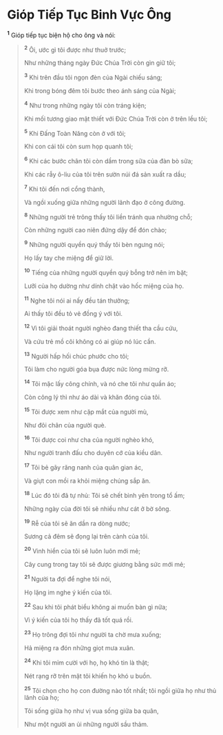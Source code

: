 # Gióp Tiếp Tục Binh Vực Ông

<sup><b>1</b></sup> Gióp tiếp tục biện hộ cho ông và nói:

> <sup><b>2</b></sup> Ôi, ước gì tôi được như thuở trước;
>
> Như những tháng ngày Đức Chúa Trời còn gìn giữ tôi;
>
> <sup><b>3</b></sup> Khi trên đầu tôi ngọn đèn của Ngài chiếu sáng;
>
> Khi trong bóng đêm tôi bước theo ánh sáng của Ngài;
>
> <sup><b>4</b></sup> Như trong những ngày tôi còn tráng kiện;
>
> Khi mối tương giao mật thiết với Đức Chúa Trời còn ở trên lều tôi;
>
> <sup><b>5</b></sup> Khi Đấng Toàn Năng còn ở với tôi;
>
> Khi con cái tôi còn sum họp quanh tôi;
>
> <sup><b>6</b></sup> Khi các bước chân tôi còn dầm trong sữa của đàn bò sữa;
>
> Khi các rẫy ô-liu của tôi trên sườn núi đá sản xuất ra dầu;
>
> <sup><b>7</b></sup> Khi tôi đến nơi cổng thành,
>
> Và ngồi xuống giữa những người lãnh đạo ở công đường.
>
> <sup><b>8</b></sup> Những người trẻ trông thấy tôi liền tránh qua nhường chỗ;
>
> Còn những người cao niên đứng dậy để đón chào;
>
> <sup><b>9</b></sup> Những người quyền quý thấy tôi bèn ngưng nói;
>
> Họ lấy tay che miệng để giữ lời.
>
> <sup><b>10</b></sup> Tiếng của những người quyền quý bỗng trở nên im bặt;
>
> Lưỡi của họ dường như dính chặt vào hốc miệng của họ.
>
> <sup><b>11</b></sup> Nghe tôi nói ai nấy đều tán thưởng;
>
> Ai thấy tôi đều tỏ vẻ đồng ý với tôi.
>
> <sup><b>12</b></sup> Vì tôi giải thoát người nghèo đang thiết tha cầu cứu,
>
> Và cứu trẻ mồ côi không có ai giúp nó lúc cần.
>
> <sup><b>13</b></sup> Người hấp hối chúc phước cho tôi;
>
> Tôi làm cho người góa bụa được nức lòng mừng rỡ.
>
> <sup><b>14</b></sup> Tôi mặc lấy công chính, và nó che tôi như quần áo;
>
> Còn công lý thì như áo dài và khăn đóng của tôi.
>
> <sup><b>15</b></sup> Tôi được xem như cặp mắt của người mù,
>
> Như đôi chân của người què.
>
> <sup><b>16</b></sup> Tôi được coi như cha của người nghèo khó,
>
> Như người tranh đấu cho duyên cớ của kiều dân.
>
> <sup><b>17</b></sup> Tôi bẻ gãy răng nanh của quân gian ác,
>
> Và giựt con mồi ra khỏi miệng chúng sắp ăn.
>
> <sup><b>18</b></sup> Lúc đó tôi đã tự nhủ: Tôi sẽ chết bình yên trong tổ ấm;
>
> Những ngày của đời tôi sẽ nhiều như cát ở bờ sông.
>
> <sup><b>19</b></sup> Rễ của tôi sẽ ăn dần ra dòng nước;
>
> Sương cả đêm sẽ đọng lại trên cành của tôi.
>
> <sup><b>20</b></sup> Vinh hiển của tôi sẽ luôn luôn mới mẻ;
>
> Cây cung trong tay tôi sẽ được giương bằng sức mới mẻ;
>
> <sup><b>21</b></sup> Người ta đợi để nghe tôi nói,
>
> Họ lặng im nghe ý kiến của tôi.
>
> <sup><b>22</b></sup> Sau khi tôi phát biểu không ai muốn bàn gì nữa;
>
> Vì ý kiến của tôi họ thấy đã tốt quá rồi.
>
> <sup><b>23</b></sup> Họ trông đợi tôi như người ta chờ mưa xuống;
>
> Hả miệng ra đón những giọt mưa xuân.
>
> <sup><b>24</b></sup> Khi tôi mỉm cười với họ, họ khó tin là thật;
>
> Nét rạng rỡ trên mặt tôi khiến họ khó u buồn.
>
> <sup><b>25</b></sup> Tôi chọn cho họ con đường nào tốt nhất; tôi ngồi giữa họ như thủ lãnh của họ;
>
> Tôi sống giữa họ như vị vua sống giữa ba quân,
>
> Như một người an ủi những người sầu thảm.
